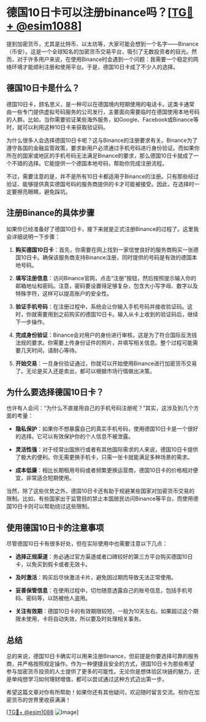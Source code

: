 # 德国10日卡可以注册binance吗？[[TG💪+ @esim1088](https://t.me/s/esim1088)]

提到加密货币，尤其是比特币、以太坊等，大家可能会想到一个名字——Binance（币安）。这是一个全球知名的加密货币交易平台，吸引了无数投资者的目光。然而，对于许多用户来说，在使用Binance时会遇到一个问题：我需要一个稳定的网络环境才能顺利注册和使用平台。于是，德国10日卡成了不少人的选择。

## 德国10日卡是什么？

德国10日卡，顾名思义，是一种可以在德国境内短期使用的电话卡。这类卡通常由一些专门提供虚拟号码服务的公司发行，主要面向需要临时在德国使用本地号码的人群。比如，当你需要验证某些海外服务，如Google、Facebook或Binance等时，就可以利用这种10日卡来获取验证码。

为什么很多人会选择德国10日卡呢？这与Binance的注册要求有关。Binance为了遵守各国的金融监管政策，要求新用户必须通过手机号码进行身份验证。而如果你所在的国家或地区的手机号码无法满足Binance的要求，那么德国10日卡就成了一个不错的选择。它能提供一个德国本地号码，帮助你完成注册流程。

不过，需要注意的是，并不是所有10日卡都适用于Binance的注册。只有那些经过验证、能够提供真实德国号码的服务商提供的卡才可能被接受。因此，在选择时一定要擦亮眼睛，避免踩坑。

## 注册Binance的具体步骤

如果你已经准备好了德国10日卡，接下来就是正式注册Binance的过程了。这里我会详细说明一下步骤：

1. **购买德国10日卡**：首先，你需要在网上找到一家信誉良好的服务商购买一张德国10日卡。确保该服务商支持Binance注册，同时提供的号码是有效的德国本地号码。

2. **填写注册信息**：访问Binance官网，点击“注册”按钮，然后按照提示输入你的邮箱地址和密码。注意，密码要设置得足够复杂，包含大小写字母、数字以及特殊字符，这样可以提高账户的安全性。

3. **验证手机号码**：在注册过程中，系统会让你输入手机号码并接收验证码。这时，你就需要用到之前购买的德国10日卡。输入从卡上收到的验证码后，继续下一步操作。

4. **完成身份验证**：Binance会对用户的身份进行审核，这是为了符合国际反洗钱法规的要求。你需要上传身份证件的照片，并填写相关信息。整个过程可能需要几天时间，请耐心等待。

5. **开始交易**：一旦身份验证通过，你就可以开始使用Binance进行加密货币交易了。无论是买入还是卖出，都可以根据市场行情做出决策。

## 为什么要选择德国10日卡？

也许有人会问：“为什么不直接用自己的手机号码注册呢？”其实，这涉及到几个方面的考量：

- **隐私保护**：如果你不想暴露自己的真实手机号码，使用德国10日卡是一个很好的选择。它可以有效保护你的个人信息不被泄露。
  
- **灵活性强**：对于经常出国旅行或者有其他国际需求的人来说，德国10日卡提供了极大的便利。你无需更换手机卡，只需一张卡就能满足多种场景的需求。

- **成本低廉**：相比长期租用号码或者频繁更换运营商，德国10日卡的价格相对便宜，非常适合短期使用。

当然，除了这些优势之外，德国10日卡还有助于规避某些国家对加密货币交易的限制。比如，有些国家出于监管目的禁止本国居民访问Binance等平台，而使用德国10日卡则可以帮助绕过这些限制。

## 使用德国10日卡的注意事项

尽管德国10日卡有很多好处，但在实际使用中也需要注意以下几点：

- **选择正规渠道**：务必通过官方渠道或者口碑较好的第三方平台购买德国10日卡，以免买到假卡或者无效卡。
  
- **及时激活**：购买后尽快激活卡片，避免因过期而导致无法正常使用。

- **妥善保管信息**：在使用过程中，切勿随意透露自己的账号信息，包括手机号码、密码等，以防被他人盗用。

- **关注有效期**：德国10日卡的有效期限较短，一般为10天左右。如果超过这个期限未使用，卡将自动失效，所以要及时处理相关事务。

## 总结

总的来说，德国10日卡确实可以用来注册Binance，但前提是你要选择可靠的服务商，并严格按照规定操作。作为一种便捷且安全的方式，德国10日卡为那些希望参与加密货币投资的人士提供了更多的可能性。无论你是想体验区块链的魅力，还是单纯想学习如何理财增值，都可以尝试通过这种方式迈出第一步。

希望这篇文章对你有所帮助！如果你还有其他疑问，欢迎随时留言交流。祝你在加密货币的世界里收获满满！

[[TG💪+ @esim1088](https://t.me/s/esim1088) ![Image](https://i.postimg.cc/4NQfJmqS/Snipaste-2025-05-13-00-14-12.png)]